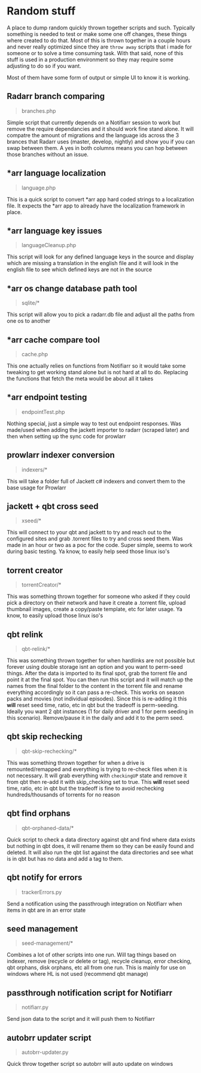 # Random stuff

A place to dump random quickly thrown together scripts and such. Typically something is needed to test or make some one off changes, these things where created to do that. Most of this is thrown together in a couple hours and never really optimized since they are `throw away` scripts that i made for someone or to solve a time consuming task. With that said, none of this stuff is used in a production environment so they may require some adjusting to do so if you want.

Most of them have some form of output or simple UI to know it is working.

## Radarr branch comparing

> branches.php

Simple script that currently depends on a Notifiarr session to work but remove the require dependancies and it should work fine stand alone. It will compatre the amount of migrations and the language ids across the 3 brances that Radarr uses (master, develop, nightly) and show you if you can swap between them. A yes in both columns means you can hop between those branches without an issue.

## *arr language localization

> language.php

This is a quick script to convert \*arr app hard coded strings to a localization file. It expects the \*arr app to already have the localization framework in place.

## *arr language key issues

> languageCleanup.php

This script will look for any defined language keys in the source and display which are missing a translation in the english file and it will look in the english file to see which defined keys are not in the source

## *arr os change database path tool

> sqlite/*

This script will allow you to pick a radarr.db file and adjust all the paths from one os to another

## *arr cache compare tool

> cache.php

This one actually relies on functions from Notifiarr so it would take some tweaking to get working stand alone but is not hard at all to do. Replacing the functions that fetch the meta would be about all it takes

## *arr endpoint testing

> endpointTest.php

Nothing special, just a simple way to test out endpoint responses. Was made/used when adding the jackett importer to radarr (scraped later) and then when setting up the sync code for prowlarr

## prowlarr indexer conversion

> indexers/*

This will take a folder full of Jackett c# indexers and convert them to the base usage for Prowlarr

## jackett + qbt cross seed

> xseed/*

This will connect to your qbt and jackett to try and reach out to the configured sites and grab .torrent files to try and cross seed them. Was made in an hour or two as a poc for the code. Super simple, seems to work during basic testing. Ya know, to easily help seed those linux iso's

## torrent creator

> torrentCreator/*

This was something thrown together for someone who asked if they could pick a directory on their network and have it create a .torrent file, upload thumbnail images, create a copy/paste template, etc for later usage. Ya know, to easily upload those linux iso's

## qbt relink

> qbt-relink/*

This was something thrown together for when hardlinks are not possible but forever using double storage isnt an option and you want to perm-seed things. After the data is imported to its final spot, grab the torrent file and point it at the final spot. You can then run this script and it will match up the names from the final folder to the content in the torrent file and rename everything accordingly so it can pass a re-check. This works on season packs and movies (not individual episodes). Since this is re-adding it this **will** reset seed time, ratio, etc in qbt but the tradeoff is perm-seeding. Ideally you want 2 qbt instances (1 for daily driver and 1 for perm seeding in this scenario). Remove/pause it in the daily and add it to the perm seed.

## qbt skip rechecking

> qbt-skip-rechecking/*

This was something thrown together for when a drive is remounted/remapped and everything is trying to re-check files when it is not necessary. It will grab everything with `checkingUP` state and remove it from qbt then re-add it with skip_checking set to true. This **will** reset seed time, ratio, etc in qbt but the tradeoff is fine to avoid rechecking hundreds/thousands of torrents for no reason

## qbt find orphans

> qbt-orphaned-data/*

Quick script to check a data directory against qbt and find where data exists but nothing in qbt does, it will rename them so they can be easily found and deleted. It will also run the qbt list against the data directories and see what is in qbt but has no data and add a tag to them.

## qbt notify for errors

> trackerErrors.py

Send a notification using the passthrough integration on Notifiarr when items in qbt are in an error state

## seed management

> seed-management/*

Combines a lot of other scripts into one run. Will tag things based on indexer, remove (recycle or delete or tag), recycle cleanup, error checking, qbt orphans, disk orphans, etc all from one run. This is mainly for use on windows where HL is not used (recommend qbt manage)

## passthrough notification script for Notifiarr

> notifiarr.py

Send json data to the script and it will push them to Notifiarr

## autobrr updater script

> autobrr-updater.py

Quick throw together script so autobrr will auto update on windows
